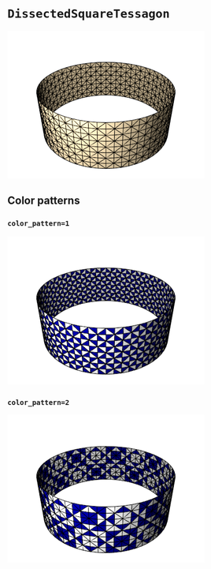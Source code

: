 # `DissectedSquareTessagon`

![DissectedSquareTessagon](../images/types/dissected_square_tessagon.png)

## Color patterns

### `color_pattern=1`

![DissectedSquareTessagon color pattern 1](../images/types/dissected_square_tessagon_color1.png)

### `color_pattern=2`

![DissectedSquareTessagon color pattern 2](../images/types/dissected_square_tessagon_color2.png)
